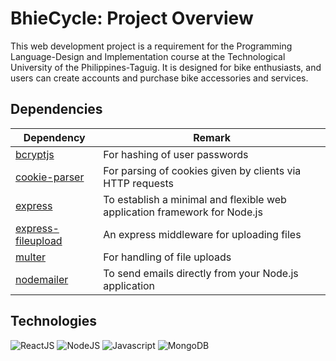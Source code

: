 # BhieCycle: Project Overview
This web development project is a requirement for the Programming Language-Design and Implementation course at the Technological University of the Philippines-Taguig. It is designed for bike enthusiasts, and users can create accounts and purchase bike accessories and services. 

## Dependencies
| Dependency                                       | Remark                                      |
| ------------------------------------------------ | ------------------------------------------- |
| [bcryptjs](https://www.npmjs.com/package/bcrypt) | For hashing of user passwords               |
| [cookie-parser](https://www.npmjs.com/package/cookie-parser) | For parsing of cookies given by clients via HTTP requests |
| [express](https://www.npmjs.com/package/express) | To establish a minimal and flexible web application framework for Node.js |
| [express-fileupload](https://www.npmjs.com/package/express-fileupload) | An express middleware for uploading files |
| [multer](https://www.npmjs.com/package/multer) | For handling of file uploads |
| [nodemailer](https://www.npmjs.com/package/nodemailer) | To send emails directly from your Node.js application |

## Technologies
![ReactJS](https://img.shields.io/badge/React-0E39A9.svg?style=for-the-badge&logo=React&logoColor=white)
![NodeJS](https://img.shields.io/badge/Node.js-339933.svg?style=for-the-badge&logo=nodedotjs&logoColor=white)
![Javascript](https://img.shields.io/badge/JavaScript-F7DF1E.svg?style=for-the-badge&logo=JavaScript&logoColor=black)
![MongoDB](https://img.shields.io/badge/MongoDB-47A248.svg?style=for-the-badge&logo=MongoDB&logoColor=white)

